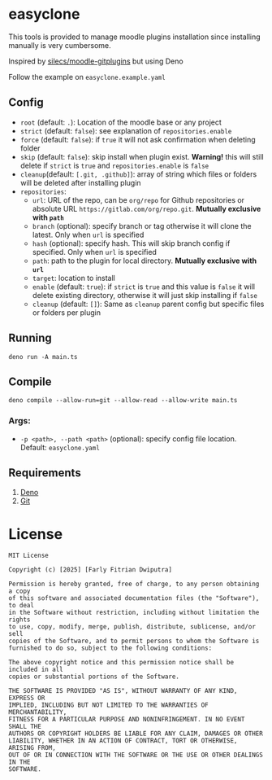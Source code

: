 # easyclone

This tools is provided to manage moodle plugins installation since installing manually is very cumbersome.

Inspired by [silecs/moodle-gitplugins](https://github.com/silecs/moodle-gitplugins) but using Deno

Follow the example on `easyclone.example.yaml`

## Config

- `root` (default: `.`): Location of the moodle base or any project
- `strict` (default: `false`): see explanation of `repositories.enable`
- `force` (default: `false`): if `true` it will not ask confirmation when deleting folder
- `skip` (default: `false`): skip install when plugin exist. **Warning!** this will still delete if `strict` is `true` and `repositories.enable` is `false`
- `cleanup`(default: `[.git, .github]`): array of string which files or folders will be deleted after installing plugin
- `repositories`:
  - `url`: URL of the repo, can be `org/repo` for Github repositories or absolute URL `https://gitlab.com/org/repo.git`. **Mutually exclusive with `path`**
  - `branch` (optional): specify branch or tag otherwise it will clone the latest. Only when `url` is specified
  - `hash` (optional): specify hash. This will skip branch config if specified. Only when `url` is specified
  - `path`: path to the plugin for local directory. **Mutually exclusive with `url`**
  - `target`: location to install
  - `enable` (default: `true`): if `strict` is `true` and this value is `false` it will delete existing directory, otherwise it will just skip installing if `false`
  - `cleanup` (default: `[]`): Same as `cleanup` parent config but specific files or folders per plugin

## Running

`deno run -A main.ts`

## Compile

`deno compile --allow-run=git --allow-read --allow-write main.ts`

### Args:

- `-p <path>, --path <path>` (optional): specify config file location. Default: `easyclone.yaml`

## Requirements

1. [Deno](https://deno.com)
2. [Git](https://git.com)

# License

```
MIT License

Copyright (c) [2025] [Farly Fitrian Dwiputra]

Permission is hereby granted, free of charge, to any person obtaining a copy
of this software and associated documentation files (the "Software"), to deal
in the Software without restriction, including without limitation the rights
to use, copy, modify, merge, publish, distribute, sublicense, and/or sell
copies of the Software, and to permit persons to whom the Software is
furnished to do so, subject to the following conditions:

The above copyright notice and this permission notice shall be included in all
copies or substantial portions of the Software.

THE SOFTWARE IS PROVIDED "AS IS", WITHOUT WARRANTY OF ANY KIND, EXPRESS OR
IMPLIED, INCLUDING BUT NOT LIMITED TO THE WARRANTIES OF MERCHANTABILITY,
FITNESS FOR A PARTICULAR PURPOSE AND NONINFRINGEMENT. IN NO EVENT SHALL THE
AUTHORS OR COPYRIGHT HOLDERS BE LIABLE FOR ANY CLAIM, DAMAGES OR OTHER
LIABILITY, WHETHER IN AN ACTION OF CONTRACT, TORT OR OTHERWISE, ARISING FROM,
OUT OF OR IN CONNECTION WITH THE SOFTWARE OR THE USE OR OTHER DEALINGS IN THE
SOFTWARE.
```

